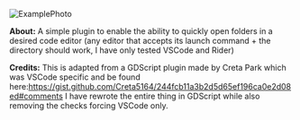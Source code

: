 ![ExamplePhoto](https://github.com/ZachAR3/GodotOpenInEditor/assets/32562377/d0617663-40c6-4159-9f6d-c53346632a0d)

**About:**
A simple plugin to enable the ability to quickly open folders in a desired code editor (any editor that accepts its launch command + the directory should work, I have only tested VSCode and Rider)

**Credits:**
This is adapted from a GDScript plugin made by Creta Park which was VSCode specific and be found here:https://gist.github.com/Creta5164/244fcb11a3b2d5d65ef196ca0e2d08ed#comments
I have rewrote the entire thing in GDScript while also removing the checks forcing VSCode only. 
